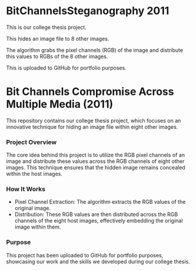 # BitChannelsSteganography 2011

This is our college thesis project.

This hides an image file to 8 other images. 

The algorithm grabs the pixel channels (RGB) of the image and distribute this values to RGBs of the 8 other images.

This is uploaded to GitHub for portfolio purposes.


# Bit Channels Compromise Across Multiple Media (2011)
This repository contains our college thesis project, which focuses on an innovative technique for hiding an image file within eight other images.

### Project Overview
The core idea behind this project is to utilize the RGB pixel channels of an image and distribute these values across the RGB channels of eight other images. This technique ensures that the hidden image remains concealed within the host images.

###  How It Works
- Pixel Channel Extraction: The algorithm extracts the RGB values of the original image.
- Distribution: These RGB values are then distributed across the RGB channels of the eight host images, effectively embedding the original image within them.

### Purpose
This project has been uploaded to GitHub for portfolio purposes, showcasing our work and the skills we developed during our college thesis.
